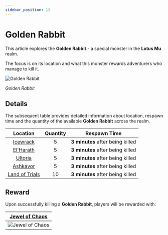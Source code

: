 ```yaml
---
sidebar_position: 11
---
```


# Golden Rabbit

This article explores the **Golden Rabbit** - a special monster in the **Lotus Mu** realm.

The focus is on its location and what this monster rewards adventurers who manage to kill it.

![Golden Rabbit](/img/monsters/special/golden/golden-rabbit.jpg)

_Golden Rabbit_

## Details

The subsequent table provides detailed information about location, respawn time and the quantity of the available **Golden Rabbit** across the realm.

|                Location                | Quantity |           Respawn Time           |
| :------------------------------------: | :------: | :------------------------------: |
|       [Icewrack](/maps/icewrack)       |    5     | **3 minutes** after being killed |
|      [El'Harath](/maps/el-harath)      |    5     | **3 minutes** after being killed |
|        [Ultoria](/maps/ultoria)        |    5     | **3 minutes** after being killed |
|       [Ashkavor](/maps/ashkavor)       |    5     | **3 minutes** after being killed |
| [Land of Trials](/maps/land-of-trials) |    10    | **3 minutes** after being killed |

## Reward

Upon successfully killing a **Golden Rabbit**, players will be rewarded with:

| [Jewel of Chaos](/items/jewels/regular-jewels/jewel-of-chaos) |
| :-----------------------------------------------------------: |
|        ![Jewel of Chaos](/img/items/jewels/chaos.png)         |

